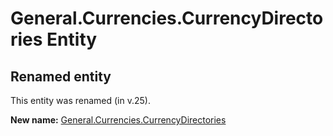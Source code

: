 # General.Currencies.CurrencyDirectories Entity

## Renamed entity

This entity was renamed (in v.25).

**New name:** [General.Currencies.CurrencyDirectories](General.Currencies.CurrencyDirectories.md)
